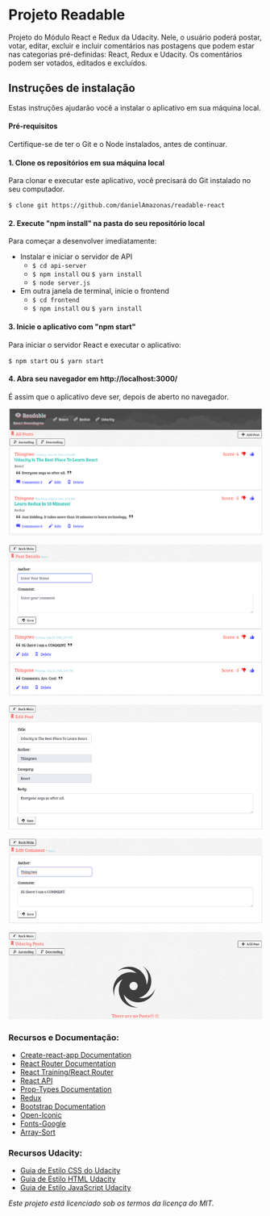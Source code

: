 # Projeto Readable

Projeto do Módulo React e Redux da Udacity. Nele, o usuário poderá postar, votar, editar, excluir e incluir comentários nas postagens que podem estar nas categorias pré-definidas: React, Redux e Udacity. Os comentários podem ser votados, editados e excluídos.

## Instruções de instalação

Estas instruções ajudarão você a instalar o aplicativo em sua máquina local.

#### Pré-requisitos

Certifique-se de ter o Git e o Node instalados, antes de continuar.

#### 1. Clone os repositórios em sua máquina local

Para clonar e executar este aplicativo, você precisará do Git instalado no seu computador.

`$ clone git https://github.com/danielAmazonas/readable-react`

#### 2. Execute "npm install" na pasta do seu repositório local

Para começar a desenvolver imediatamente:

* Instalar e iniciar o servidor de API
  * `$ cd api-server`
  * `$ npm install` ou `$ yarn install`
  * `$ node server.js`
* Em outra janela de terminal, inicie o frontend
  * `$ cd frontend`
  * `$ npm install` ou `$ yarn install`

#### 3. Inicie o aplicativo com "npm start"

Para iniciar o servidor React e executar o aplicativo:

`$ npm start` ou `$ yarn start`

#### 4. Abra seu navegador em http://localhost:3000/

É assim que o aplicativo deve ser, depois de aberto no navegador.

![posts](https://github.com/danielAmazonas/readable-react/blob/master/frontend/screenshots/posts.png)

![comments-details](https://github.com/danielAmazonas/readable-react/blob/master/frontend/screenshots/comments-details.png)

![post-edit](https://github.com/danielAmazonas/readable-react/blob/master/frontend/screenshots/post-edit.png)

![comment-edit](https://github.com/danielAmazonas/readable-react/blob/master/frontend/screenshots/comment-edit.png)

![empty](https://github.com/danielAmazonas/readable-react/blob/master/frontend/screenshots/empty.png)

### Recursos e Documentação:

- [Create-react-app Documentation](https://github.com/facebookincubator/create-react-app)
- [React Router Documentation](http://knowbody.github.io/react-router-docs/)
- [React Training/React Router](https://reacttraining.com/react-router/web/api/BrowserRouter)
- [React API](https://facebook.github.io/react/docs/react-api.html)
- [Prop-Types Documentation](https://reactjs.org/docs/typechecking-with-proptypes.html)
- [Redux](https://redux.js.org/)
- [Bootstrap Documentation](https://getbootstrap.com/docs/4.1/getting-started/introduction/)
- [Open-Iconic](https://useiconic.com/open)
- [Fonts-Google](https://fonts.googleapis)
- [Array-Sort](https://www.npmjs.com/package/array-sort)

### Recursos Udacity:

- [Guia de Estilo CSS do Udacity](http://udacity.github.io/frontend-nanodegree-styleguide/css.html)
- [Guia de Estilo HTML Udacity](http://udacity.github.io/frontend-nanodegree-styleguide/index.html)
- [Guia de Estilo JavaScript Udacity](http://udacity.github.io/frontend-nanodegree-styleguide/javascript.html)

_Este projeto está licenciado sob os termos da licença do MIT._
